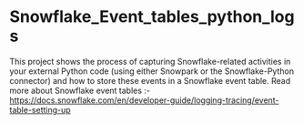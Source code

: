 # Snowflake_Event_tables_python_logs
This project shows the process of capturing Snowflake-related activities in your external Python code (using either Snowpark or the Snowflake-Python connector) and how to store these events in a Snowflake event table. Read more about Snowflake event tables :-https://docs.snowflake.com/en/developer-guide/logging-tracing/event-table-setting-up

